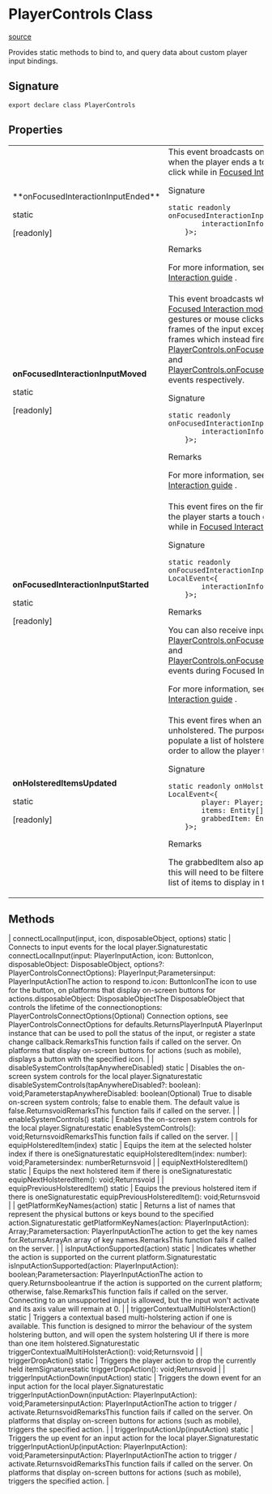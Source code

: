 # PlayerControls Class

[source](https://developers.meta.com/horizon-worlds/reference/2.0.0/core_playercontrols)

Provides static methods to bind to, and query data about custom player input bindings.

## Signature

```
export declare class PlayerControls
```

## Properties

<table>
  <tbody>
    <tr>
      <td>**onFocusedInteractionInputEnded**

static

  

\[readonly\]</td>
      <td>This event broadcasts on the last frame of input when the player ends a touch gesture or mouse click while in [Focused Interaction mode](/horizon-worlds/reference/2.0.0/core_player#enterfocusedinteractionmode) .

Signature

```
static readonly onFocusedInteractionInputEnded: LocalEvent<{
        interactionInfo: InteractionInfo[];
    }>;
```

Remarks

For more information, see the [Focused Interaction guide](https://developers.meta.com/horizon-worlds/learn/documentation/create-for-web-and-mobile/references-and-guides/how-to-use-focused-interaction) .</td>
    </tr>
    <tr>
      <td>**onFocusedInteractionInputMoved**

static

  

\[readonly\]</td>
      <td>This event broadcasts while the player is in [Focused Interaction mode](/horizon-worlds/reference/2.0.0/core_player#enterfocusedinteractionmode) while using touch gestures or mouse clicks. The event fires on all frames of the input except for the first and last frames which instead fire the [PlayerControls.onFocusedInteractionInputStarted](/horizon-worlds/reference/2.0.0/core_playercontrols#onfocusedinteractioninputstarted) and [PlayerControls.onFocusedInteractionInputEnded](/horizon-worlds/reference/2.0.0/core_playercontrols#onfocusedinteractioninputended) events respectively.

Signature

```
static readonly onFocusedInteractionInputMoved: LocalEvent<{
        interactionInfo: InteractionInfo[];
    }>;
```

Remarks

For more information, see the [Focused Interaction guide](https://developers.meta.com/horizon-worlds/learn/documentation/create-for-web-and-mobile/references-and-guides/how-to-use-focused-interaction) .</td>
    </tr>
    <tr>
      <td>**onFocusedInteractionInputStarted**

static

  

\[readonly\]</td>
      <td>This event fires on the first frame of input when the player starts a touch gesture or mouse click while in [Focused Interaction mode](/horizon-worlds/reference/2.0.0/core_player#enterfocusedinteractionmode) .

Signature

```
static readonly onFocusedInteractionInputStarted: LocalEvent<{
        interactionInfo: InteractionInfo[];
    }>;
```

Remarks

You can also receive input data from the [PlayerControls.onFocusedInteractionInputMoved](/horizon-worlds/reference/2.0.0/core_playercontrols#onfocusedinteractioninputmoved) and [PlayerControls.onFocusedInteractionInputEnded](/horizon-worlds/reference/2.0.0/core_playercontrols#onfocusedinteractioninputended) events during Focused Interaction mode.

  

For more information, see the [Focused Interaction guide](https://developers.meta.com/horizon-worlds/learn/documentation/create-for-web-and-mobile/references-and-guides/how-to-use-focused-interaction) .</td>
    </tr>
    <tr>
      <td>**onHolsteredItemsUpdated**

static

  

\[readonly\]</td>
      <td>This event fires when an item is holstered or unholstered. The purpose of this event is to populate a list of holstered items in a UI panel in order to allow the player to switch between them.

Signature

```
static readonly onHolsteredItemsUpdated: LocalEvent<{
        player: Player;
        items: Entity[];
        grabbedItem: Entity;
    }>;
```

Remarks

The grabbedItem also appears in the items list so this will need to be filtered out when iterating the list of items to display in the UI.</td>
    </tr>
  </tbody>
</table>

## Methods

| connectLocalInput(input, icon, disposableObject, options) static | Connects to input events for the local player.Signaturestatic connectLocalInput(input: PlayerInputAction, icon: ButtonIcon, disposableObject: DisposableObject, options?: PlayerControlsConnectOptions): PlayerInput;Parametersinput: PlayerInputActionThe action to respond to.icon: ButtonIconThe icon to use for the button, on platforms that display on-screen buttons for actions.disposableObject: DisposableObjectThe DisposableObject that controls the lifetime of the connectionoptions: PlayerControlsConnectOptions(Optional) Connection options, see PlayerControlsConnectOptions for defaults.ReturnsPlayerInputA PlayerInput instance that can be used to poll the status of the input, or register a state change callback.RemarksThis function fails if called on the server. On platforms that display on-screen buttons for actions (such as mobile), displays a button with the specified icon. |
| disableSystemControls(tapAnywhereDisabled) static | Disables the on-screen system controls for the local player.Signaturestatic disableSystemControls(tapAnywhereDisabled?: boolean): void;ParameterstapAnywhereDisabled: boolean(Optional) True to disable on-screen system controls; false to enable them. The default value is false.ReturnsvoidRemarksThis function fails if called on the server. |
| enableSystemControls() static | Enables the on-screen system controls for the local player.Signaturestatic enableSystemControls(): void;ReturnsvoidRemarksThis function fails if called on the server. |
| equipHolsteredItem(index) static | Equips the item at the selected holster index if there is oneSignaturestatic equipHolsteredItem(index: number): void;Parametersindex: numberReturnsvoid |
| equipNextHolsteredItem() static | Equips the next holstered item if there is oneSignaturestatic equipNextHolsteredItem(): void;Returnsvoid |
| equipPreviousHolsteredItem() static | Equips the previous holstered item if there is oneSignaturestatic equipPreviousHolsteredItem(): void;Returnsvoid |
| getPlatformKeyNames(action) static | Returns a list of names that represent the physical buttons or keys bound to the specified action.Signaturestatic getPlatformKeyNames(action: PlayerInputAction): Array<string>;Parametersaction: PlayerInputActionThe action to get the key names for.ReturnsArray<string>An array of key names.RemarksThis function fails if called on the server. |
| isInputActionSupported(action) static | Indicates whether the action is supported on the current platform.Signaturestatic isInputActionSupported(action: PlayerInputAction): boolean;Parametersaction: PlayerInputActionThe action to query.Returnsbooleantrue if the action is supported on the current platform; otherwise, false.RemarksThis function fails if called on the server. Connecting to an unsupported input is allowed, but the input won't activate and its axis value will remain at 0. |
| triggerContextualMultiHolsterAction() static | Triggers a contextual based multi-holstering action if one is available. This function is designed to mirror the behaviour of the system holstering button, and will open the system holstering UI if there is more than one item holstered.Signaturestatic triggerContextualMultiHolsterAction(): void;Returnsvoid |
| triggerDropAction() static | Triggers the player action to drop the currently held itemSignaturestatic triggerDropAction(): void;Returnsvoid |
| triggerInputActionDown(inputAction) static | Triggers the down event for an input action for the local player.Signaturestatic triggerInputActionDown(inputAction: PlayerInputAction): void;ParametersinputAction: PlayerInputActionThe action to trigger / activate.ReturnsvoidRemarksThis function fails if called on the server. On platforms that display on-screen buttons for actions (such as mobile), triggers the specified action. |
| triggerInputActionUp(inputAction) static | Triggers the up event for an input action for the local player.Signaturestatic triggerInputActionUp(inputAction: PlayerInputAction): void;ParametersinputAction: PlayerInputActionThe action to trigger / activate.ReturnsvoidRemarksThis function fails if called on the server. On platforms that display on-screen buttons for actions (such as mobile), triggers the specified action. |